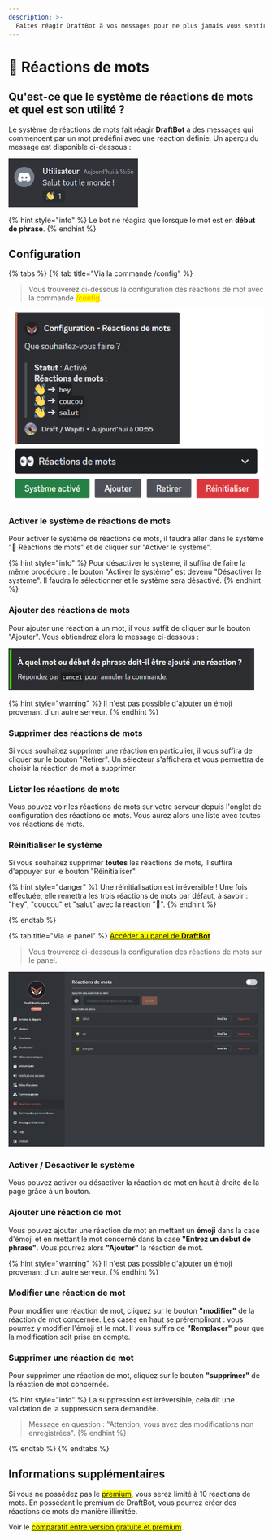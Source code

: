 ```yaml
---
description: >-
  Faites réagir DraftBot à vos messages pour ne plus jamais vous sentir seul.
---
```


# 👀 Réactions de mots

## Qu'est-ce que le système de réactions de mots et quel est son utilité ?

Le système de réactions de mots fait réagir **DraftBot** à des messages qui commencent par un mot prédéfini avec une réaction définie. Un aperçu du message est disponible ci-dessous :

![Aperçu du système](../.gitbook/assets/wordreact/view_wordreact.jpg)

{% hint style="info" %}
Le bot ne réagira que lorsque le mot est en **début de phrase**.
{% endhint %}

## Configuration

{% tabs %}
{% tab title="Via la commande /config" %}
> Vous trouverez ci-dessous la configuration des réactions de mot avec la commande <mark style="color:orange;">/config</mark>.

![Aperçu du système](../.gitbook/assets/wordreact/view.png)

### Activer le système de réactions de mots

Pour activer le système de réactions de mots, il faudra aller dans le système "👀 Réactions de mots" et de cliquer sur "Activer le système".

{% hint style="info" %}
Pour désactiver le système, il suffira de faire la même procédure : le bouton "Activer le système" est devenu "Désactiver le système". Il faudra le sélectionner et le système sera désactivé.
{% endhint %}

### Ajouter des réactions de mots

Pour ajouter une réaction à un mot, il vous suffit de cliquer sur le bouton "Ajouter". Vous obtiendrez alors le message ci-dessous :

![Aperçu du message](../.gitbook/assets/wordreact/question.png)

{% hint style="warning" %}
Il n'est pas possible d'ajouter un émoji provenant d'un autre serveur.
{% endhint %}

### Supprimer des réactions de mots

Si vous souhaitez supprimer une réaction en particulier, il vous suffira de cliquer sur le bouton "Retirer". Un sélecteur s'affichera et vous permettra de choisir la réaction de mot à supprimer.

### Lister les réactions de mots

Vous pouvez voir les réactions de mots sur votre serveur depuis l'onglet de configuration des réactions de mots. Vous aurez alors une liste avec toutes vos réactions de mots.

### Réinitialiser le système

Si vous souhaitez supprimer **toutes** les réactions de mots, il suffira d'appuyer sur le bouton "Réinitialiser".

{% hint style="danger" %}
Une réinitialisation est irréversible ! Une fois effectuée, elle remettra les trois réactions de mots par défaut, à savoir : "hey", "coucou" et "salut" avec la réaction "👋".
{% endhint %}

{% endtab %}

{% tab title="Via le panel" %}
<mark style="color:blue;">[Accéder au panel de **DraftBot**](https://draftbot.fr/dashboard)</mark>

> Vous trouverez ci-dessous la configuration des réactions de mots sur le panel.

![Aperçu du panel](../.gitbook/assets/wordreact/view_panel.png)

### Activer / Désactiver le système

Vous pouvez activer ou désactiver la réaction de mot en haut à droite de la page grâce à un bouton.

### Ajouter une réaction de mot

Vous pouvez ajouter une réaction de mot en mettant un **émoji** dans la case d'émoji et en mettant le mot concerné dans la case **"Entrez un début de phrase"**. Vous pourrez alors **"Ajouter"** la réaction de mot.

{% hint style="warning" %}
Il n'est pas possible d'ajouter un émoji provenant d'un autre serveur.
{% endhint %}

### Modifier une réaction de mot

Pour modifier une réaction de mot, cliquez sur le bouton **"modifier"** de la réaction de mot concernée. Les cases en haut se prérempliront : vous pourrez y modifier l'émoji et le mot. Il vous suffira de **"Remplacer"** pour que la modification soit prise en compte.

### Supprimer une réaction de mot

Pour supprimer une réaction de mot, cliquez sur le bouton **"supprimer"** de la réaction de mot concernée.

{% hint style="info" %}
La suppression est irréversible, cela dit une validation de la suppression sera demandée.
> Message en question : "Attention, vous avez des modifications non enregistrées".
{% endhint %}

{% endtab %}
{% endtabs %}

## Informations supplémentaires

Si vous ne possédez pas le <mark style="color:orange;">[premium](https://draftbot.fr/premium)</mark>, vous serez limité à 10 réactions de mots. En possédant le premium de DraftBot, vous pourrez créer des réactions de mots de manière illimitée.

Voir le <mark style="color:orange;">[comparatif entre version gratuite et premium](https://www.draftbot.fr/premium#diff)</mark>.